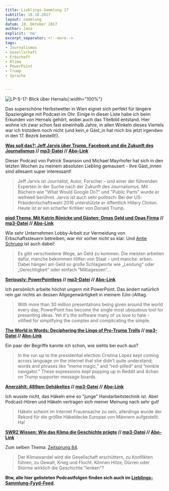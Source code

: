 ```yaml
---
title: Lieblings-Sammlung 17
subtitle: 18.10.2017
layout: sammlung
datum: 18. Oktober 2017
author: Jana
explicit: 'no'
excerpt_separator: <!--more-->
tags:
- Journalismus
- Gesellschaft
- Erbschaft
- Klima
- PowerPoint
- Trump
- Sprache


---
```


![LP-S-17: Blick über Hernals](http://www.lieblings-plaetzchen.com/photos/Sammlungen/lp-s-17.jpg){:width="100%"}

Das superschöne Herbstwetter in Wien eignet sich perfekt für längere Spaziergänge mit Podcast im Ohr. Einige in dieser Liste habe ich beim Erkunden von Hernals gehört, wobei auch das Titelbild entstand. Hier wohne ich zwar schon fast eineinhalb Jahre, in allen Winkeln dieses Viertels war ich trotzdem noch nicht (und kein_e Gäst_in hat mich bis jetzt irgendwo in den 17. Bezirk bestellt!).

<!--more-->

**[Was soll das?: Jeff Jarvis über Trump, Facebook und die Zukunft des Journalismus](http://wassolldas.libsyn.com/jeff-jarvis-ber-trump-facebook-und-die-zukunft-des-journalismus) // [mp3-Datei](http://traffic.libsyn.com/wassolldas/16-jarvis-finalversion.mp3) // [Abo-Link](http://wassolldas.libsyn.com/rss)**

Dieser Podcast von Patrick Swanson und Michael Mayrhofer hat sich in den letzten Wochen zu meinem absoluten Liebling gemausert - ihre Gäst_innen sind allesamt super interessant!

<blockquote>Jeff Jarvis ist Journalist, Autor, Forscher – und einer der führenden Experten in der Suche nach der Zukunft des Journalismus. Mit Büchern wie "What Would Google Do?" und "Public Parts" wurde er weltweit berühmt. Jarvis ist auch sehr politisch: Bei der US-Präsidentschaftswahl 2016 unterstützte er öffentlich Hillary Clinton. Heute ist er ein scharfer Kritiker von Donald Trump.</blockquote>

**[piqd Thema. Mit Katrin Rönicke und Gästen: Omas Geld und Opas Firma](https://podcast.piqd.de/2017/09/29/omas-geld-und-opas-firma/) // [mp3-Datei](https://podcast.piqd.de/podlove/file/1471/s/feed/c/mp3/piqd_thema_005.mp3) // [Abo-Link](https://podcast.piqd.de/feed/mp3/)**

Wie sehr Unternehmen Lobby-Arbeit zur Vermeidung von Erbschaftssteuern betreiben, war mir vorher nicht so klar. Und [Antje Schrupp](https://antjeschrupp.com/) ist auch dabei!

<blockquote>Es gibt verschiedene Wege, an Geld zu kommen. Die meisten arbeiten dafür, manche bekommen Hilfen von Staat – und manche: erben. Dabei hängen am Geld so große Schlagworte wie „Leistung“ oder „Gerechtigkeit” oder einfach “Mittagessen”…</blockquote>

**[Seriously: PowerPointless](http://www.bbc.co.uk/programmes/p05g2msc) // [mp3-Datei](http://open.live.bbc.co.uk/mediaselector/5/redir/version/2.0/mediaset/audio-nondrm-download/proto/http/vpid/p05g2fj1.mp3) // [Abo-Link](https://podcasts.files.bbci.co.uk/p02pc9qx.rss)**

Ich persönlich arbeite höchst ungern mit PowerPoint. Das ändert natürlich rein gar nichts an dessen Allgegenwärtigkeit in meinem (Uni-)Alltag.

<blockquote>With more than 30 million presentations being given around the world every day, PowerPoint has become the single most ubiquitous tool for presenting ideas. Yet it's the software many of us love to hate - vilified for simplifying the complex and complicating the simple.</blockquote>

**[The World in Words: Deciphering the Lingo of Pro-Trump Trolls](https://www.pri.org/stories/2017-08-23/deciphering-lingo-pro-trump-trolls) // [mp3-Datei](https://www.podtrac.com/pts/redirect.mp3/cdn.pri.org/sites/default/files/world-words/segment-audio/wiwpodcast439.mp3) // [Abo-Link](http://feeds.feedburner.com/pri/world-words)**

Ein paar der Begriffe kannte ich schon, wie siehts bei euch aus?

<blockquote>In the run up to the presidential election Cristina López kept coming across language on the internet that she didn’t quite understand; words and phrases like “meme magic,” and “red-pilled” and “nimble navigator.” These expressions kept popping up in Reddit and 4chan on Trump supporter message boards.</blockquote>

**[Anerzählt: 489qm Gehäkeltes](http://anerzaehlt.net/489qm-gehaekeltes/) // [mp3-Datei](http://anerzaehlt.net/podlove/file/1800/s/feed/c/mp3/AZ489.mp3) // [Abo-Link](http://anerzaehlt.net/feed/mp3/)**

Ich wusste nicht, das Häkeln eine so "junge" Handarbeitstechnik ist. Aber Podcast-Hören und Häkeln vertragen sich meiner Meinung nach sehr gut!

<blockquote>Häkeln scheint im Internet Frauensache zu sein, allerdings wurde der Rekord für die größte Häkeldecke Europas von Männern aufgestellt. Ha!</blockquote>

**[SWR2 Wissen: Wie das Klima die Geschichte prägte](https://www.swr.de/swr2/programm/sendungen/wissen/klimafolge-geschichte/-/id=660374/did=19794862/nid=660374/ytio78/index.html) // [mp3-Datei](http://avdlswr-a.akamaihd.net/swr/swr2/wissen/sendungen/2017/09/swr2-wissen-20170925-wie-das-klima-die-geschichte-praegte.m.mp3) // [Abo-Link](http://www1.swr.de/podcast/xml/swr2/wissen.xml)**

Zum selben Thema: [Zeitsprung 84](https://www.zeitsprung.fm/podcast/zs84/).

<blockquote>Der Klimawandel wird die Gesellschaft erschüttern, zu Konflikten führen, zu Gewalt, Krieg und Flucht. Können Hitze, Dürren oder Stürme wirklich die Geschichte "lenken"?</blockquote>

**Btw, alle hier gelisteten Podcastfolgen finden sich auch im [Lieblings-Sammlung-Fyyd-Feed](https://feeds.fyyd.de/liebplaetzchen/lieblings-sammlungen).**
